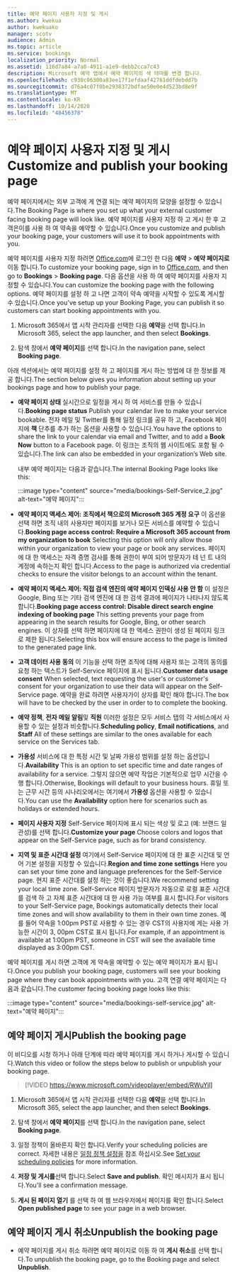 ```yaml
---
title: 예약 페이지 사용자 지정 및 게시
ms.author: kwekua
author: kwekuako
manager: scotv
audience: Admin
ms.topic: article
ms.service: bookings
localization_priority: Normal
ms.assetid: 116d7a84-a7a0-4911-a1e9-debb2cca7c43
description: Microsoft 예약 앱에서 예약 페이지의 색 테마를 변경 합니다.
ms.openlocfilehash: c930c06300a83ee17f1efdaaf42761ddfdebdd7b
ms.sourcegitcommit: d76a4c07f0be2938372bdfae50e0e4d523bd8e9f
ms.translationtype: MT
ms.contentlocale: ko-KR
ms.lasthandoff: 10/14/2020
ms.locfileid: "48456378"
---
```

# <a name="customize-and-publish-your-booking-page"></a><span data-ttu-id="33550-103">예약 페이지 사용자 지정 및 게시</span><span class="sxs-lookup"><span data-stu-id="33550-103">Customize and publish your booking page</span></span>

<span data-ttu-id="33550-104">예약 페이지에서는 외부 고객에 게 연결 되는 예약 페이지의 모양을 설정할 수 있습니다.</span><span class="sxs-lookup"><span data-stu-id="33550-104">The Booking Page is where you set up what your external customer facing booking page will look like.</span></span> <span data-ttu-id="33550-105">예약 페이지를 사용자 지정 하 고 게시 한 후 고객은이를 사용 하 여 약속을 예약할 수 있습니다.</span><span class="sxs-lookup"><span data-stu-id="33550-105">Once you customize and publish your booking page, your customers will use it to book appointments with you.</span></span>

<span data-ttu-id="33550-106">예약 페이지를 사용자 지정 하려면 [Office.com](https://office.com)에 로그인 한 다음 **예약** \> **예약 페이지로**이동 합니다.</span><span class="sxs-lookup"><span data-stu-id="33550-106">To customize your booking page, sign in to [Office.com](https://office.com), and then go to **Bookings** \> **Booking page**.</span></span> <span data-ttu-id="33550-107">다음 옵션을 사용 하 여 예약 페이지를 사용자 지정할 수 있습니다.</span><span class="sxs-lookup"><span data-stu-id="33550-107">You can customize the booking page with the following options.</span></span> <span data-ttu-id="33550-108">예약 페이지를 설정 하 고 나면 고객이 약속 예약을 시작할 수 있도록 게시할 수 있습니다.</span><span class="sxs-lookup"><span data-stu-id="33550-108">Once you've setup up your Booking Page, you can publish it so customers can start booking appointments with you.</span></span>

1. <span data-ttu-id="33550-109">Microsoft 365에서 앱 시작 관리자를 선택한 다음 **예약**을 선택 합니다.</span><span class="sxs-lookup"><span data-stu-id="33550-109">In Microsoft 365, select the app launcher, and then select **Bookings**.</span></span>

2. <span data-ttu-id="33550-110">탐색 창에서 **예약 페이지**를 선택 합니다.</span><span class="sxs-lookup"><span data-stu-id="33550-110">In the navigation pane, select **Booking page**.</span></span>

<span data-ttu-id="33550-111">아래 섹션에서는 예약 페이지를 설정 하 고 페이지를 게시 하는 방법에 대 한 정보를 제공 합니다.</span><span class="sxs-lookup"><span data-stu-id="33550-111">The section below gives you information about setting up your bookings page and how to publish your page.</span></span>

- <span data-ttu-id="33550-112">**예약 페이지 상태** 실시간으로 일정을 게시 하 여 서비스를 만들 수 있습니다.</span><span class="sxs-lookup"><span data-stu-id="33550-112">**Booking page status** Publish your calendar live to make your service bookable.</span></span> <span data-ttu-id="33550-113">전자 메일 및 Twitter를 통해 일정 링크를 공유 하 고, Facebook 페이지에 **책** 단추를 추가 하는 옵션을 사용할 수 있습니다.</span><span class="sxs-lookup"><span data-stu-id="33550-113">You have the options to share the link to your calendar via email and Twitter, and to add a **Book Now** button to a Facebook page.</span></span> <span data-ttu-id="33550-114">이 링크는 조직의 웹 사이트에도 포함 될 수 있습니다.</span><span class="sxs-lookup"><span data-stu-id="33550-114">The link can also be embedded in your organization’s Web site.</span></span>

    <span data-ttu-id="33550-115">내부 예약 페이지는 다음과 같습니다.</span><span class="sxs-lookup"><span data-stu-id="33550-115">The internal Booking Page looks like this:</span></span>

    :::image type="content" source="media/bookings-Self-Service_2.jpg" alt-text="예약 페이지":::

- <span data-ttu-id="33550-117">**예약 페이지 액세스 제어: 조직에서 책으로의 Microsoft 365 계정 요구**  이 옵션을 선택 하면 조직 내의 사용자만 페이지를 보거나 모든 서비스를 예약할 수 있습니다.</span><span class="sxs-lookup"><span data-stu-id="33550-117">**Booking page access control: Require a Microsoft 365 account from my organization to book**  Selecting this option will only allow those within your organization to view your page or book any services.</span></span> <span data-ttu-id="33550-118">페이지에 대 한 액세스는 자격 증명 검사를 통해 권한이 부여 되어 방문자가 테 넌 트 내의 계정에 속하는지 확인 합니다.</span><span class="sxs-lookup"><span data-stu-id="33550-118">Access to the page is authorized via credential checks to ensure the visitor belongs to an account within the tenant.</span></span>

- <span data-ttu-id="33550-119">**예약 페이지 액세스 제어: 직접 검색 엔진의 예약 페이지 인덱싱 사용 안 함** 이 설정은 Google, Bing 또는 기타 검색 엔진에 대 한 검색 결과에 페이지가 나타나지 않도록 합니다.</span><span class="sxs-lookup"><span data-stu-id="33550-119">**Booking page access control: Disable direct search engine indexing of booking page** This setting prevents your page from appearing in the search results for Google, Bing, or other search engines.</span></span> <span data-ttu-id="33550-120">이 상자를 선택 하면 페이지에 대 한 액세스 권한이 생성 된 페이지 링크로 제한 됩니다.</span><span class="sxs-lookup"><span data-stu-id="33550-120">Selecting this box will ensure access to the page is limited to the generated page link.</span></span>

- <span data-ttu-id="33550-121">**고객 데이터 사용 동의** 이 기능을 선택 하면 조직에 대해 사용자 또는 고객의 동의를 요청 하는 텍스트가 Self-Service 페이지에 표시 됩니다.</span><span class="sxs-lookup"><span data-stu-id="33550-121">**Customer data usage consent** When selected, text requesting the user's or customer's consent for your organization to use their data will appear on the Self-Service page.</span></span> <span data-ttu-id="33550-122">예약을 완료 하려면 사용자가이 상자를 확인 해야 합니다.</span><span class="sxs-lookup"><span data-stu-id="33550-122">The box will have to be checked by the user in order to to complete the booking.</span></span>

- <span data-ttu-id="33550-123">**예약 정책**, **전자 메일 알림**및 **직원** 이러한 설정은 모두 서비스 탭의 각 서비스에서 사용할 수 있는 설정과 비슷합니다.</span><span class="sxs-lookup"><span data-stu-id="33550-123">**Scheduling policy**, **Email notifications**, and **Staff** All of these settings are similar to the ones available for each service on the Services tab.</span></span>

- <span data-ttu-id="33550-124">**가용성** 서비스에 대 한 특정 시간 및 날짜 가용성 범위를 설정 하는 옵션입니다.</span><span class="sxs-lookup"><span data-stu-id="33550-124">**Availability** This is an option to set specific time and date ranges of availability for a service.</span></span> <span data-ttu-id="33550-125">그렇지 않으면 예약 작업은 기본적으로 업무 시간을 수행 합니다.</span><span class="sxs-lookup"><span data-stu-id="33550-125">Otherwise, Bookings will default to your business hours.</span></span> <span data-ttu-id="33550-126">휴일 또는 근무 시간 등의 시나리오에서는 여기에서 **가용성** 옵션을 사용할 수 있습니다.</span><span class="sxs-lookup"><span data-stu-id="33550-126">You can use the **Availability** option here for scenarios such as holidays or extended hours.</span></span>

- <span data-ttu-id="33550-127">**페이지 사용자 지정** Self-Service 페이지에 표시 되는 색상 및 로고 (예: 브랜드 일관성)를 선택 합니다.</span><span class="sxs-lookup"><span data-stu-id="33550-127">**Customize your page** Choose colors and logos that appear on the Self-Service page, such as for brand consistency.</span></span>

- <span data-ttu-id="33550-128">**지역 및 표준 시간대 설정** 여기에서 Self-Service 페이지에 대 한 표준 시간대 및 언어 기본 설정을 지정할 수 있습니다.</span><span class="sxs-lookup"><span data-stu-id="33550-128">**Region and time zone settings** Here you can set your time zone and language preferences for the Self-Service page.</span></span> <span data-ttu-id="33550-129">현지 표준 시간대를 설정 하는 것이 좋습니다.</span><span class="sxs-lookup"><span data-stu-id="33550-129">We recommend setting your local time zone.</span></span> <span data-ttu-id="33550-130">Self-Service 페이지 방문자가 자동으로 로컬 표준 시간대를 검색 하 고 자체 표준 시간대에 대 한 사용 가능 여부를 표시 합니다.</span><span class="sxs-lookup"><span data-stu-id="33550-130">For visitors to your Self-Service page, Bookings automatically detects their local time zones and will show availability to them in their own time zones.</span></span> <span data-ttu-id="33550-131">예를 들어 약속을 1:00pm PST로 사용할 수 있는 경우 CST의 사용자에 게는 사용 가능한 시간이 3, 00pm CST로 표시 됩니다.</span><span class="sxs-lookup"><span data-stu-id="33550-131">For example, if an appointment is available at 1:00pm PST, someone in CST will see the available time displayed as 3:00pm CST.</span></span>

<span data-ttu-id="33550-132">예약 페이지를 게시 하면 고객에 게 약속을 예약할 수 있는 예약 페이지가 표시 됩니다.</span><span class="sxs-lookup"><span data-stu-id="33550-132">Once you publish your booking page, customers will see your booking page where they can book appointments with you.</span></span> <span data-ttu-id="33550-133">고객 연결 예약 페이지는 다음과 같습니다.</span><span class="sxs-lookup"><span data-stu-id="33550-133">The customer facing booking page looks like this:</span></span>

:::image type="content" source="media/bookings-self-service.jpg" alt-text="예약 페이지":::

## <a name="publish-the-booking-page"></a><span data-ttu-id="33550-135">예약 페이지 게시</span><span class="sxs-lookup"><span data-stu-id="33550-135">Publish the booking page</span></span>

<span data-ttu-id="33550-136">이 비디오를 시청 하거나 아래 단계에 따라 예약 페이지를 게시 하거나 게시할 수 있습니다.</span><span class="sxs-lookup"><span data-stu-id="33550-136">Watch this video or follow the steps below to publish or unpublish your booking page.</span></span>

> [!VIDEO https://www.microsoft.com/videoplayer/embed/RWuYil]

1. <span data-ttu-id="33550-137">Microsoft 365에서 앱 시작 관리자를 선택한 다음 **예약**을 선택 합니다.</span><span class="sxs-lookup"><span data-stu-id="33550-137">In Microsoft 365, select the app launcher, and then select **Bookings**.</span></span>

1. <span data-ttu-id="33550-138">탐색 창에서 **예약 페이지**를 선택 합니다.</span><span class="sxs-lookup"><span data-stu-id="33550-138">In the navigation pane, select **Booking page**.</span></span>

1. <span data-ttu-id="33550-139">일정 정책이 올바른지 확인 합니다.</span><span class="sxs-lookup"><span data-stu-id="33550-139">Verify your scheduling policies are correct.</span></span> <span data-ttu-id="33550-140">자세한 내용은 [일정 정책 설정을](set-scheduling-policies.md) 참조 하십시오.</span><span class="sxs-lookup"><span data-stu-id="33550-140">See [Set your scheduling policies](set-scheduling-policies.md) for more information.</span></span>

1. <span data-ttu-id="33550-141">**저장 및 게시를**선택 합니다.</span><span class="sxs-lookup"><span data-stu-id="33550-141">Select **Save and publish**.</span></span> <span data-ttu-id="33550-142">확인 메시지가 표시 됩니다.</span><span class="sxs-lookup"><span data-stu-id="33550-142">You'll see a confirmation message.</span></span>

1. <span data-ttu-id="33550-143">**게시 된 페이지 열기** 를 선택 하 여 웹 브라우저에서 페이지를 확인 합니다.</span><span class="sxs-lookup"><span data-stu-id="33550-143">Select **Open published page** to see your page in a web browser.</span></span>

## <a name="unpublish-the-booking-page"></a><span data-ttu-id="33550-144">예약 페이지 게시 취소</span><span class="sxs-lookup"><span data-stu-id="33550-144">Unpublish the booking page</span></span>

 - <span data-ttu-id="33550-145">예약 페이지를 게시 취소 하려면 예약 페이지로 이동 하 여 **게시 취소**를 선택 합니다.</span><span class="sxs-lookup"><span data-stu-id="33550-145">To unpublish the booking page, go to the Booking page and select **Unpublish**.</span></span>
